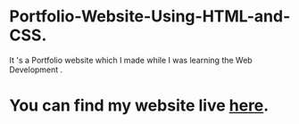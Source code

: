 # Portfolio-Website-Using-HTML-and-CSS.
It 's a Portfolio website which I made while I was learning the Web Development .
# You can find my website live [here](https://aryanparnami.github.io/Portfolio-Website-Using-HTML-and-CSS./).
